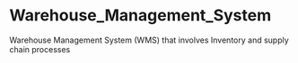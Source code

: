 # Warehouse_Management_System
Warehouse Management System (WMS) that involves Inventory and supply chain processes
